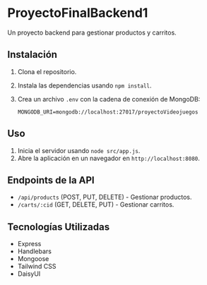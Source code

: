 # ProyectoFinalBackend1

Un proyecto backend para gestionar productos y carritos.

## Instalación

1.  Clona el repositorio.
2.  Instala las dependencias usando `npm install`.
3.  Crea un archivo `.env` con la cadena de conexión de MongoDB:

    ```
    MONGODB_URI=mongodb://localhost:27017/proyectoVideojuegos
    ```

## Uso

1.  Inicia el servidor usando `node src/app.js`.
2.  Abre la aplicación en un navegador en `http://localhost:8080`.

## Endpoints de la API

*   `/api/products` (POST, PUT, DELETE) - Gestionar productos.
*   `/carts/:cid` (GET, DELETE, PUT) - Gestionar carritos.

## Tecnologías Utilizadas

*   Express
*   Handlebars
*   Mongoose
*   Tailwind CSS
*   DaisyUI